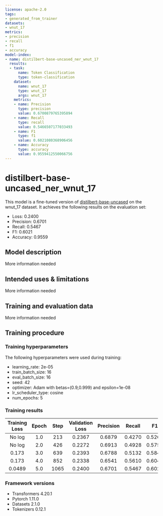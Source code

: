 ```yaml
---
license: apache-2.0
tags:
- generated_from_trainer
datasets:
- wnut_17
metrics:
- precision
- recall
- f1
- accuracy
model-index:
- name: distilbert-base-uncased_ner_wnut_17
  results:
  - task:
      name: Token Classification
      type: token-classification
    dataset:
      name: wnut_17
      type: wnut_17
      args: wnut_17
    metrics:
    - name: Precision
      type: precision
      value: 0.6700879765395894
    - name: Recall
      type: recall
      value: 0.5466507177033493
    - name: F1
      type: f1
      value: 0.6021080368906456
    - name: Accuracy
      type: accuracy
      value: 0.9559412550066756
---
```


<!-- This model card has been generated automatically according to the information the Trainer had access to. You
should probably proofread and complete it, then remove this comment. -->

# distilbert-base-uncased_ner_wnut_17

This model is a fine-tuned version of [distilbert-base-uncased](https://huggingface.co/distilbert-base-uncased) on the wnut_17 dataset.
It achieves the following results on the evaluation set:
- Loss: 0.2400
- Precision: 0.6701
- Recall: 0.5467
- F1: 0.6021
- Accuracy: 0.9559

## Model description

More information needed

## Intended uses & limitations

More information needed

## Training and evaluation data

More information needed

## Training procedure

### Training hyperparameters

The following hyperparameters were used during training:
- learning_rate: 2e-05
- train_batch_size: 16
- eval_batch_size: 16
- seed: 42
- optimizer: Adam with betas=(0.9,0.999) and epsilon=1e-08
- lr_scheduler_type: cosine
- num_epochs: 5

### Training results

| Training Loss | Epoch | Step | Validation Loss | Precision | Recall | F1     | Accuracy |
|:-------------:|:-----:|:----:|:---------------:|:---------:|:------:|:------:|:--------:|
| No log        | 1.0   | 213  | 0.2367          | 0.6879    | 0.4270 | 0.5269 | 0.9455   |
| No log        | 2.0   | 426  | 0.2272          | 0.6913    | 0.4928 | 0.5754 | 0.9533   |
| 0.173         | 3.0   | 639  | 0.2393          | 0.6788    | 0.5132 | 0.5845 | 0.9553   |
| 0.173         | 4.0   | 852  | 0.2338          | 0.6541    | 0.5610 | 0.6040 | 0.9557   |
| 0.0489        | 5.0   | 1065 | 0.2400          | 0.6701    | 0.5467 | 0.6021 | 0.9559   |


### Framework versions

- Transformers 4.20.1
- Pytorch 1.11.0
- Datasets 2.1.0
- Tokenizers 0.12.1

